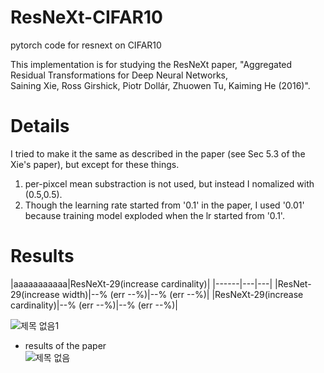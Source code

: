 # ResNeXt-CIFAR10
pytorch code for resnext on CIFAR10

This implementation is for studying the ResNeXt paper, "Aggregated Residual Transformations for Deep Neural Networks, \
Saining Xie, Ross Girshick, Piotr Dollár, Zhuowen Tu, Kaiming He (2016)".


# Details
I tried to make it the same as described in the paper (see Sec 5.3 of the Xie's paper), but except for these things.
1. per-pixcel mean substraction is not used, but instead I nomalized with (0.5,0.5).
2. Though the learning rate started from  '0.1' in the paper, I used '0.01' because training model exploded when the lr started from '0.1'.

# Results
|aaaaaaaaaaa|ResNeXt-29(increase cardinality)|
|------|---|---|
|ResNet-29(increase width)|--% (err --%)|--% (err --%)|
|ResNeXt-29(increase cardinality)|--% (err --%)|--% (err --%)|

![제목 없음1](https://user-images.githubusercontent.com/20814465/124403509-d33d8780-dd71-11eb-82be-8e67cbe28428.png)


* results of the paper<br/>
![제목 없음](https://user-images.githubusercontent.com/20814465/124236121-0ead3b80-db51-11eb-9b2f-cbb8b63363ec.png)

